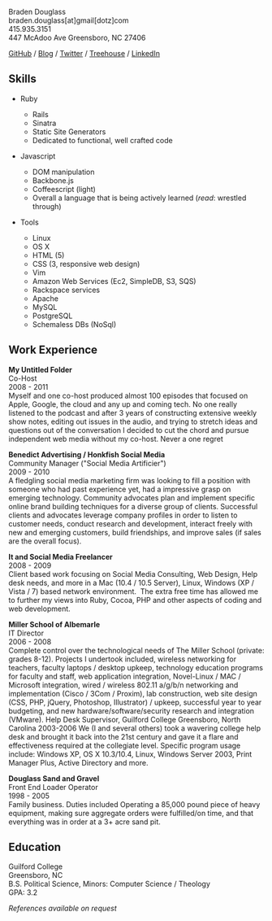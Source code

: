 Braden Douglass  
braden.douglass[at]gmail[dotz]com  
415.935.3151  
447 McAdoo Ave
Greensboro, NC 27406

[GitHub](http://github.com/bradendouglass) / 
[Blog](http://cloudbacon.com) / 
[Twitter](http://twitter.com/braidn) / 
[Treehouse](http://teamtreehouse.com/braden) / 
[LinkedIn](http://linkedin.com/in/bradendouglass)

Skills
----------------

* Ruby
  * Rails
  * Sinatra
  * Static Site Generators
  * Dedicated to functional, well crafted code

* Javascript
  * DOM manipulation
  * Backbone.js
  * Coffeescript (light)
  * Overall a language that is being actively learned (_read_: wrestled
    through)

* Tools
  * Linux
  * OS X
  * HTML (5)
  * CSS (3, responsive web design)
  * Vim
  * Amazon Web Services (Ec2, SimpleDB, S3, SQS)
  * Rackspace services
  * Apache
  * MySQL
  * PostgreSQL
  * Schemaless DBs (NoSql)

Work Experience
---------------
__My Untitled Folder__  
Co-Host  
2008 - 2011  
Myself and one co-host produced almost 100 episodes that focused on Apple, Google, the cloud and any up and coming tech. No one really listened to the podcast and after 3 years of constructing extensive weekly show notes, editing out issues in the audio, and trying to stretch ideas and questions out of the conversation I decided to cut the chord and pursue independent web media without my co-host. Never a one regret

__Benedict Advertising / Honkfish Social Media__  
Community Manager ("Social Media Artificier")  
2009 - 2010  
A fledgling social media marketing firm was looking to fill a position with someone who had past experience yet, had a impressive grasp on emerging technology.  Community advocates  plan and implement specific online brand building techniques for a diverse group of clients.  Successful clients and advocates leverage company profiles in order to listen to customer needs, conduct research and development, interact freely with new and emerging customers, build friendships, and improve sales (if sales are the overall focus).

__It and Social Media Freelancer__  
2008 - 2009  
Client based work focusing on Social Media Consulting, Web Design, Help desk needs, and more in a Mac (10.4 / 10.5 Server), Linux, Windows (XP / Vista / 7) based network environment.  The extra free time has allowed me to further my views into Ruby, Cocoa, PHP and other aspects of coding and web development.

__Miller School of Albemarle__  
IT Director  
2006 - 2008  
Complete control over the technological needs of The Miller School (private: grades 8-12). Projects I undertook included, wireless networking for teachers, faculty laptops / desktop upkeep, technology education programs for faculty and staff, web application integration, Novel-Linux / MAC / Microsoft integration, wired / wireless 802.11 a/g/b/n networking and implementation (Cisco / 3Com / Proxim), lab construction, web site design (CSS, PHP, jQuery, Photoshop, Illustrator) / upkeep, successful year to year budgeting, and new hardware/software/security research and integration (VMware).
Help Desk Supervisor, Guilford College Greensboro, North Carolina 2003-2006
We (I and several others) took a wavering college help desk and brought it back into the 21st century and gave it a flare and effectiveness required at the collegiate level. Specific program usage include: Windows XP, OS X 10.3/10.4, Linux, Windows Server 2003, Print Manager Plus, Active Directory and more.

__Douglass Sand and Gravel__  
Front End Loader Operator  
1998 - 2005  
Family business. Duties included Operating a 85,000 pound piece of heavy equipment, making sure aggregate orders were fulfilled/on time, and that everything was in order at a 3+ acre sand pit.

Education
---------------  
Guilford College  
Greensboro, NC  
B.S. Political Science, Minors: Computer Science / Theology  
GPA: 3.2  

_References available on request_  
